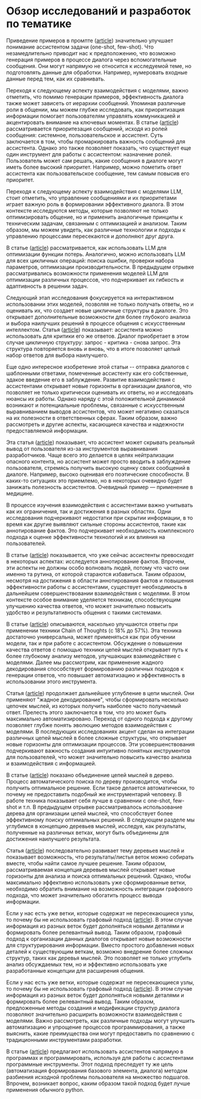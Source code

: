 # Обзор исследований и разработок по тематике


Приведение примеров в промпте ([article](https://arxiv.org/pdf/2005.14165)) значительно улучшает понимание ассистентом задачи (one-shot, few-shot). Что незамедлительно приводит нас к предположению, что возможно генерация примеров в процессе диалога через вспомогательные сообщения. Они могут напрямую не относится к исследуемой теме, но подготовлять данные для обработки. Например, нумеровать входные данные перед тем, как их сравнивать. 

Переходя к следующему аспекту взаимодействия с моделями, важно отметить, что помимо генерации примеров, эффективность диалога также может зависеть от иерархии сообщений. Упоминая различные роли в общении, мы можем глубже исследовать, как приоритизация информации помогает пользователям управлять коммуникацией и акцентировать внимание на ключевых моментах. В статье ([article](https://arxiv.org/pdf/2404.13208)) рассматривается приоритезация сообщений, исходя из ролей сообщения: системное, пользовательское и ассистент. Суть заключается в том, чтобы промаркировать важность сообщений для ассистента. Однако это также позволяет показать, что существует еще один инструмент для работы с ассистентом: назначение ролей. Пользователь может сам решать, какие сообщения в диалоге могут иметь более высокий приоритет. Например, можно пометить ответ ассистента как пользовательское сообщение, тем самым повысив его приоритет. 

Переходя к следующему аспекту взаимодействия с моделями LLM, стоит отметить, что управление сообщениями и их приоритетами играет важную роль в формировании эффективного диалога. В этом контексте исследуются методы, которые позволяют не только оптимизировать общение, но и применить аналогичные принципы к техническим задачам, связанным с оптимизацией и анализом. Таким образом, мы можем увидеть, как различные технологии и подходы к управлению процессами пересекаются и дополняют друг друга. 

В статье ([article](https://arxiv.org/pdf/2406.08414)) рассматривается, как использовать LLM для оптимизации функции потерь. Аналогично, можно использовать LLM для всех цикличных операций: поиска ошибки, проверки набора параметров, оптимизации производительности. В предыдущем отрывке рассматривались возможности применения моделей LLM для оптимизации различных процессов, что подчеркивает их гибкость и адаптивность в решении задач. 

Следующий этап исследования фокусируется на интерактивном использовании этих моделей, позволяя не только получать ответы, но и оценивать их, что создает новые цикличные структуры в диалоге. Это открывает дополнительные возможности для более глубокого анализа и выбора наилучших решений в процессе общения с искусственным интеллектом. Статья ([article](https://arxiv.org/pdf/2406.07394)) показывает: ассистента можно использовать для критики его же ответов. Диалог приобретает в этом случае цикличную структуру: запрос - критика - снова запрос. Эта структура повторяется вновь и вновь, что в итоге позволяет целый набор ответов для выбора наилучшего. 

Еще одно интересное изобретение этой статьи -- отправка диалогов с шаблонными ответами, помеченные ассистенту как его собственные, эдакое введение его в заблуждение. Развитие взаимодействия с ассистентами открывает новые горизонты в организации диалогов, что позволяет не только критически оценивать их ответы, но и исследовать нюансы их работы. Однако наряду с этой положительной динамикой возникают и потенциальные проблемы, связанные с искусственным выравниванием выводов ассистентов, что может негативно сказаться на их полезности в ответственных сферах. Таким образом, важно рассмотреть и другие аспекты, касающиеся качества и надежности предоставляемой информации.

Эта статья ([article](https://arxiv.org/pdf/2406.10162)) показывает, что ассистент может скрывать реальный вывод от пользователя из-за инструментов выравнивания разработчиков. Чаще всего это делается в целях нейтрализации опасного контента, но ассистент может просто вводить в заблуждение пользователя, стремясь получить высокую оценку своих сообщений в диалоге. Например, высоко оценивая его поэтические способности. В каких-то ситуациях это приемлемо, но в некоторых очевидно будет занижать полезность ассистентов. Очевидный пример — применение в медицине. 

В процессе изучения взаимодействия с ассистентами важно учитывать как их ограничения, так и достижения в разных областях. Одни исследования подчеркивают недостатки при скрытии информации, в то время как другие выявляют сильные стороны ассистентов, такие как аннотирование фактов. Это подчеркивает необходимость комплексного подхода к оценке эффективности технологий и их влияния на пользователей. 

В статье ([article](https://arxiv.org/pdf/2403.18802)) показывается, что уже сейчас ассистенты превосходят в некоторых аспектах: исследуется аннотирование фактов. Впрочем, эти аспекты не должны особо волновать людей, потому что часто они именно та рутина, от которой стараются избавиться. Таким образом, несмотря на достижения в области аннотирования фактов и повышения эффективности работы с ассистентами, существует необходимость в дальнейшем совершенствовании взаимодействия с моделями. В этом контексте особое внимание уделяется техникам, способствующим улучшению качества ответов, что может значительно повысить удобство и результативность общения с такими системами.

В статье ([article](https://arxiv.org/pdf/2201.11903)) описываются, насколько улучшаются ответы при применении техники Chain of Thoughts (с 18% до 57%). Эта техника достаточно универсальна, может применяться как при обучении модели, так и при работе с ассистентом. Обсуждение о повышении качества ответов с помощью техники цепей мыслей открывает путь к более глубокому анализу методов, улучшающих взаимодействие с моделями. Далее мы рассмотрим, как применение жадного декодирования способствует формированию различных подходов к генерации ответов, что повышает автоматизацию и эффективность в использовании этого инструмента.

Статья ([article](https://arxiv.org/pdf/2203.11171)) продолжает дальнейшее углубление в цепи мыслей. Они применяют "жадное декодирование", чтобы сформировать несколько цепочек мыслей, из которых получить наиболее часто получаемый ответ. Прелесть этого заключается в том, что это может быть максимально автоматизировано. Переход от одного подхода к другому позволяет глубже понять эволюцию методов взаимодействия с моделями. В последующих исследованиях акцент сделан на интеграции различных цепей мыслей в более сложные структуры, что открывает новые горизонты для оптимизации процессов. Эти усовершенствования подчеркивают важность создания интуитивно понятных инструментов для пользователей, что может значительно повысить качество анализа и взаимодействия с информацией.

В статье ([article](https://arxiv.org/pdf/2305.08291)) показано объединение цепей мыслей в дерево. Процесс автоматического поиска по дереву производится, чтобы получить оптимальное решение. Если такое делается автоматически, то почему не предоставить подобный же инструментарий человеку. В работе техника показывает себя лучше в сравнении с one-shot, few-shot и т.п. В предыдущем отрывке рассматривалось использование дерева для организации цепей мыслей, что способствует более эффективному поиску оптимальных решений. В следующем разделе мы углубимся в концепцию деревьев мыслей, исследуя, как результаты, полученные на различных ветках, могут быть объединены для достижения наилучшего результата.

Статья ([article](https://arxiv.org/pdf/2305.10601)) последовательно развивает тему деревьев мыслей и показывает возможность, что результаты/листья веток можно собирать вместе, чтобы найти самое лучшее решение. Таким образом, рассматриваемая концепция деревьев мыслей открывает новые горизонты для анализа и поиска оптимальных решений. Однако, чтобы максимально эффективно использовать уже сформированные ветки, необходимо обратить внимание на возможность интеграции графового подхода, что может значительно обогатить процесс вывода информации.

Если у нас есть уже ветки, которые содержат не пересекающиеся узлы, то почему бы не использовать графовый подход ([article](https://arxiv.org/pdf/2308.09687)). В этом случае информация из разных веток будет дополняться новыми деталями и формировать более релевантный вывод. Таким образом, графовый подход к организации данных диалогов открывает новые возможности для структурирования информации. Вместо простого добавления новых деталей к существующим веткам, возможно внедрение более сложных структур, таких как деревья мыслей. Это позволяет не только углубить анализ обсуждаемых тем, но и эффективно использовать уже разработанные концепции для расширения общения.

Если у нас есть уже ветки, которые содержат не пересекающиеся узлы, то почему бы не использовать графовый подход ([article](https://arxiv.org/pdf/2308.09687)). В этом случае информация из разных веток будет дополняться новыми деталями и формировать более релевантный вывод. Таким образом, предложенные методы создания и модификации структур диалога позволяют значительно расширить возможности взаимодействия с моделями. Важно рассмотреть, как различные подходы могут улучшить автоматизацию и упрощение процессов программирования, а также выяснить, какие преимущества они могут предоставить по сравнению с традиционными инструментами разработки.

В статье ([article](https://arxiv.org/pdf/2305.05364)) предлагают использовать ассистентов напрямую в программах и программировать, используя для работы с ассистентами программные инструменты. Этот подход преследует ту же цель (автоматизация формирования базового элемента, диалога) методом разбиения исходной проблемы пользователя на множество подшагов. Впрочем, возникает вопрос, каким образом такой подход будет лучше применения обычного python.



